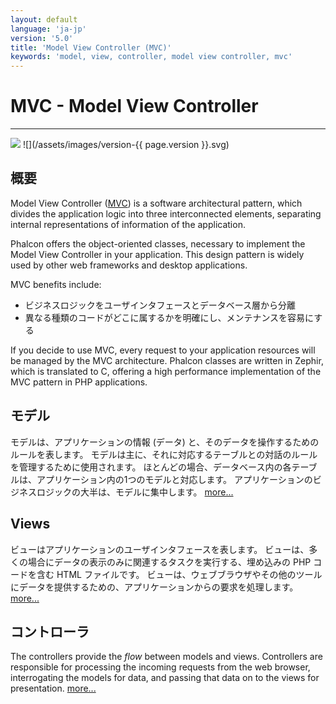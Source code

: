 ```yaml
---
layout: default
language: 'ja-jp'
version: '5.0'
title: 'Model View Controller (MVC)'
keywords: 'model, view, controller, model view controller, mvc'
---
```


# MVC - Model View Controller
- - -
![](/assets/images/document-status-stable-success.svg) ![](/assets/images/version-{{ page.version }}.svg)

## 概要
Model View Controller ([MVC][wiki-mvc]) is a software architectural pattern, which divides the application logic into three interconnected elements, separating internal representations of information of the application.

Phalcon offers the object-oriented classes, necessary to implement the Model View Controller in your application. This design pattern is widely used by other web frameworks and desktop applications.

MVC benefits include:

* ビジネスロジックをユーザインタフェースとデータベース層から分離
* 異なる種類のコードがどこに属するかを明確にし、メンテナンスを容易にする

If you decide to use MVC, every request to your application resources will be managed by the MVC architecture. Phalcon classes are written in Zephir, which is translated to C, offering a high performance implementation of the MVC pattern in PHP applications.

## モデル
モデルは、アプリケーションの情報 (データ) と、そのデータを操作するためのルールを表します。 モデルは主に、それに対応するテーブルとの対話のルールを管理するために使用されます。 ほとんどの場合、データベース内の各テーブルは、アプリケーション内の1つのモデルと対応します。 アプリケーションのビジネスロジックの大半は、モデルに集中します。 [more...](db-models)

## Views
ビューはアプリケーションのユーザインタフェースを表します。 ビューは、多くの場合にデータの表示のみに関連するタスクを実行する、埋め込みの PHP コードを含む HTML ファイルです。 ビューは、ウェブブラウザやその他のツールにデータを提供するための、アプリケーションからの要求を処理します。 [more...](views)

## コントローラ
The controllers provide the _flow_ between models and views. Controllers are responsible for processing the incoming requests from the web browser, interrogating the models for data, and passing that data on to the views for presentation. [more...](controllers)

[wiki-mvc]: https://en.wikipedia.org/wiki/Model–view–controller
